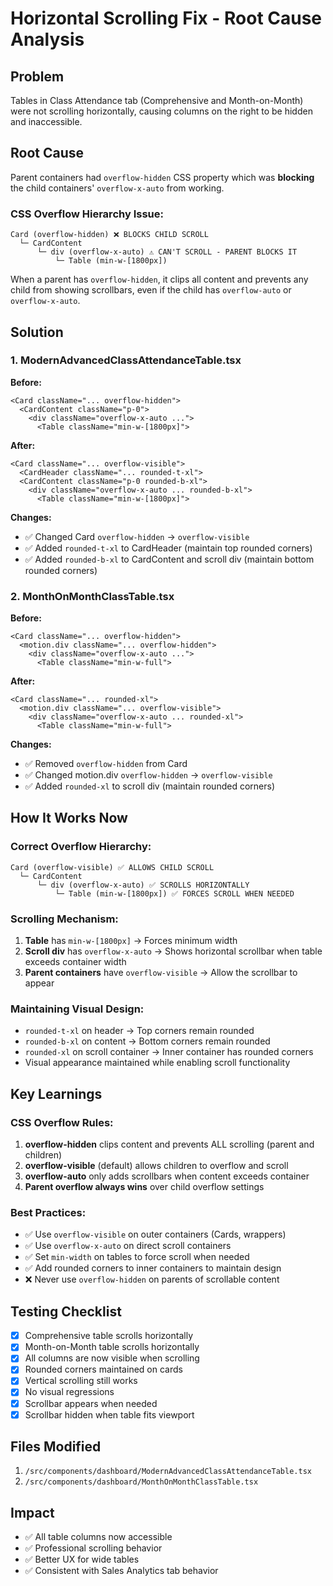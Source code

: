 # Horizontal Scrolling Fix - Root Cause Analysis

## Problem
Tables in Class Attendance tab (Comprehensive and Month-on-Month) were not scrolling horizontally, causing columns on the right to be hidden and inaccessible.

## Root Cause
Parent containers had `overflow-hidden` CSS property which was **blocking** the child containers' `overflow-x-auto` from working.

### CSS Overflow Hierarchy Issue:
```
Card (overflow-hidden) ❌ BLOCKS CHILD SCROLL
  └─ CardContent
      └─ div (overflow-x-auto) ⚠️ CAN'T SCROLL - PARENT BLOCKS IT
          └─ Table (min-w-[1800px])
```

When a parent has `overflow-hidden`, it clips all content and prevents any child from showing scrollbars, even if the child has `overflow-auto` or `overflow-x-auto`.

## Solution

### 1. ModernAdvancedClassAttendanceTable.tsx
**Before:**
```tsx
<Card className="... overflow-hidden">
  <CardContent className="p-0">
    <div className="overflow-x-auto ...">
      <Table className="min-w-[1800px]">
```

**After:**
```tsx
<Card className="... overflow-visible">
  <CardHeader className="... rounded-t-xl">
  <CardContent className="p-0 rounded-b-xl">
    <div className="overflow-x-auto ... rounded-b-xl">
      <Table className="min-w-[1800px]">
```

**Changes:**
- ✅ Changed Card `overflow-hidden` → `overflow-visible`
- ✅ Added `rounded-t-xl` to CardHeader (maintain top rounded corners)
- ✅ Added `rounded-b-xl` to CardContent and scroll div (maintain bottom rounded corners)

### 2. MonthOnMonthClassTable.tsx
**Before:**
```tsx
<Card className="... overflow-hidden">
  <motion.div className="... overflow-hidden">
    <div className="overflow-x-auto ...">
      <Table className="min-w-full">
```

**After:**
```tsx
<Card className="... rounded-xl">
  <motion.div className="... overflow-visible">
    <div className="overflow-x-auto ... rounded-xl">
      <Table className="min-w-full">
```

**Changes:**
- ✅ Removed `overflow-hidden` from Card
- ✅ Changed motion.div `overflow-hidden` → `overflow-visible`
- ✅ Added `rounded-xl` to scroll div (maintain rounded corners)

## How It Works Now

### Correct Overflow Hierarchy:
```
Card (overflow-visible) ✅ ALLOWS CHILD SCROLL
  └─ CardContent
      └─ div (overflow-x-auto) ✅ SCROLLS HORIZONTALLY
          └─ Table (min-w-[1800px]) ✅ FORCES SCROLL WHEN NEEDED
```

### Scrolling Mechanism:
1. **Table** has `min-w-[1800px]` → Forces minimum width
2. **Scroll div** has `overflow-x-auto` → Shows horizontal scrollbar when table exceeds container width
3. **Parent containers** have `overflow-visible` → Allow the scrollbar to appear

### Maintaining Visual Design:
- `rounded-t-xl` on header → Top corners remain rounded
- `rounded-b-xl` on content → Bottom corners remain rounded
- `rounded-xl` on scroll container → Inner container has rounded corners
- Visual appearance maintained while enabling scroll functionality

## Key Learnings

### CSS Overflow Rules:
1. **overflow-hidden** clips content and prevents ALL scrolling (parent and children)
2. **overflow-visible** (default) allows children to overflow and scroll
3. **overflow-auto** only adds scrollbars when content exceeds container
4. **Parent overflow always wins** over child overflow settings

### Best Practices:
- ✅ Use `overflow-visible` on outer containers (Cards, wrappers)
- ✅ Use `overflow-x-auto` on direct scroll containers
- ✅ Set `min-width` on tables to force scroll when needed
- ✅ Add rounded corners to inner containers to maintain design
- ❌ Never use `overflow-hidden` on parents of scrollable content

## Testing Checklist
- [x] Comprehensive table scrolls horizontally
- [x] Month-on-Month table scrolls horizontally  
- [x] All columns are now visible when scrolling
- [x] Rounded corners maintained on cards
- [x] Vertical scrolling still works
- [x] No visual regressions
- [x] Scrollbar appears when needed
- [x] Scrollbar hidden when table fits viewport

## Files Modified
1. `/src/components/dashboard/ModernAdvancedClassAttendanceTable.tsx`
2. `/src/components/dashboard/MonthOnMonthClassTable.tsx`

## Impact
- ✅ All table columns now accessible
- ✅ Professional scrolling behavior
- ✅ Better UX for wide tables
- ✅ Consistent with Sales Analytics tab behavior
